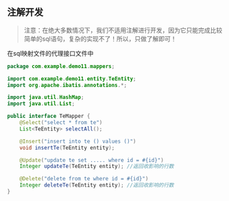 ## 注解开发

> 注意：在绝大多数情况下，我们不适用注解进行开发，因为它只能完成比较简单的sql语句，复杂的实现不了！所以，只做了解即可！

在sql映射文件的代理接口文件中

```java
package com.example.demo11.mappers;

import com.example.demo11.entity.TeEntity;
import org.apache.ibatis.annotations.*;

import java.util.HashMap;
import java.util.List;

public interface TeMapper {
    @Select("select * from te")
    List<TeEntity> selectAll();

    @Insert("insert into te () values ()")
    void insertTe(TeEntity entity);

    @Update("update te set ..... where id = #{id}")
    Integer updateTe(TeEntity entity); //返回收影响的行数

    @Delete("delete from te where id = #{id}")
    Integer deleteTe(TeEntity entity); //返回收影响的行数
}

```

